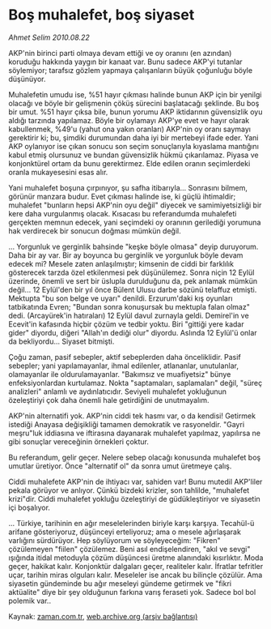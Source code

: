 # Boş muhalefet, boş siyaset

*Ahmet Selim 2010.08.22*

<td class="columnist-detail">
<p>AKP'nin birinci parti olmaya devam ettiği ve oy oranını (en azından) koruduğu hakkında yaygın bir kanaat var. Bunu sadece AKP'yi tutanlar söylemiyor; tarafsız gözlem yapmaya çalışanların büyük çoğunluğu böyle düşünüyor.</p>
<p>
<div id="haberMetinDiv">
<p>Muhalefetin umudu ise, %51 hayır çıkması halinde bunun AKP için bir yenilgi olacağı ve böyle bir gelişmenin çöküş sürecini başlatacağı şeklinde. Bu boş bir umut. %51 hayır çıksa bile, bunun yorumu AKP iktidarının güvensizlik oyu aldığı tarzında yapılamaz. Böyle bir oylamayı AKP'ye evet ve hayır olarak kabullenmek, %49'u (yahut ona yakın oranları) AKP'nin oy oranı saymayı gerektirir ki; bu, şimdiki durumundan daha iyi bir mertebeyi ifade eder. Yani AKP oylanıyor ise çıkan sonucu son seçim sonuçlarıyla kıyaslama mantığını kabul etmiş olursunuz ve bundan güvensizlik hükmü çıkarılamaz. Piyasa ve konjonktürel ortam da bunu gerektirmez. Elde edilen oranın seçimlerdeki oranla mukayesesini esas alır.
<p>Yani muhalefet boşuna çırpınıyor, şu safha itibarıyla... Sonrasını bilmem, görünür manzara budur. Evet çıkması halinde ise, ki güçlü ihtimaldir; muhalefet "bunların hepsi AKP'nin oyu değil" diyecek ve samimiyetsizliği bir kere daha vurgulanmış olacak. Kısacası bu referandumda muhalefeti gerçekten memnun edecek, yani seçimdeki oy oranının gerilediği yorumuna hak verdirecek bir sonucun doğması mümkün değil.
<p>... Yorgunluk ve gerginlik bahsinde "keşke böyle olmasa" deyip duruyorum. Daha bir ay var. Bir ay boyunca bu gerginlik ve yorgunluk böyle devam edecek mi? Mesele zaten anlaşılmıştır; kimsenin de ciddi bir farklılık gösterecek tarzda özel etkilenmesi pek düşünülemez. Sonra niçin 12 Eylül üzerinde, önemli ve sert bir üslupla durulduğunu da, pek anlamak mümkün değil... 12 Eylül'den bir yıl önce Bülent Ulusu darbe sözünü telaffuz etmişti. Mektupta "bu son belge ve uyarı" denildi. Erzurum'daki kış oyunları tatbikatında Evren; "Bundan sonra konuşursak bu mektupla falan olmaz" dedi. (Arcayürek'in hatıraları) 12 Eylül davul zurnayla geldi. Demirel'in ve Ecevit'in kafasında hiçbir çözüm ve tedbir yoktu. Biri "gittiği yere kadar gider" diyordu, diğeri "Allah'ın dediği olur" diyordu. Aslında 12 Eylül'ü onlar da bekliyordu... Siyaset bitmişti.
<p>Çoğu zaman, pasif sebepler, aktif sebeplerden daha önceliklidir. Pasif sebepler; yani yapılamayanlar, ihmal edilenler, atlananlar, unutulanlar, olamayanlar ile oldurulamayanlar. "Bakımsız ve muafiyetsiz" bünye enfeksiyonlardan kurtulamaz. Nokta "saptamaları, saplamaları" değil, "süreç analizleri" anlamlı ve aydınlatıcıdır. Seviyeli muhalefet yokluğunun özeleştiriyi çok daha önemli hale getirdiğini de unutmayalım.
<p>AKP'nin alternatifi yok. AKP'nin ciddi tek hasmı var, o da kendisi! Getirmek istediği Anayasa değişikliği tamamen demokratik ve rasyoneldir. "Gayri meşru"luk iddiasına ve iftirasına dayanarak muhalefet yapılmaz, yapılırsa ne gibi sonuçlar vereceğinin örnekleri çoktur.
<p>Bu referandum, gelir geçer. Nelere sebep olacağı konusunda muhalefet boş umutlar üretiyor. Önce "alternatif ol" da sonra umut üretmeye çalış.
<p>Ciddi muhalefete AKP'nin de ihtiyacı var, sahiden var! Bunu mutedil AKP'liler pekala görüyor ve anlıyor. Çünkü bizdeki krizler, son tahlilde, "muhalefet krizi"dir. Ciddi muhalefet yokluğu özeleştiriyi de güdükleştiriyor ve siyasetin içi boşalıyor.
<p>... Türkiye, tarihinin en ağır meselelerinden biriyle karşı karşıya. Tecahül-ü arifane gösteriyoruz, düşünceyi erteliyoruz; ama o mesele ağırlaşarak varlığını sürdürüyor. Hep söylüyorum ve söyleyeceğim: "Fikren" çözülemeyen "fiilen" çözülemez. Beni asıl endişelendiren, "akıl ve sevgi" ışığında itidal metoduyla çözüm düşüncesi üretme alanındaki kısırlıktır. Moda geçer, hakikat kalır. Konjonktür dalgaları geçer, realiteler kalır. İfratlar tefritler uçar, tarihin miras olguları kalır. Meseleler ise ancak bu bilinçle çözülür. Ama siyasetin gündeminde bu ağır meseleyi gündeme getirmek ve "fikri aktüalite" diye bir şey olduğunun farkına varış feraseti yok. Sadece bol bol polemik var.. </p></p></p></p></p></p></p></p></div>
</p>
<a href="http://web.archive.org/web/20110105014519/mailto:a.selim@zaman.com.tr">
</a></td>

Kaynak: [zaman.com.tr](http://zaman.com.tr/yazar.do?yazino=1018712), [web.archive.org (arşiv bağlantısı)](http://web.archive.org/web/20110105014519/http://www.zaman.com.tr/yazar.do?yazino=1018712)
